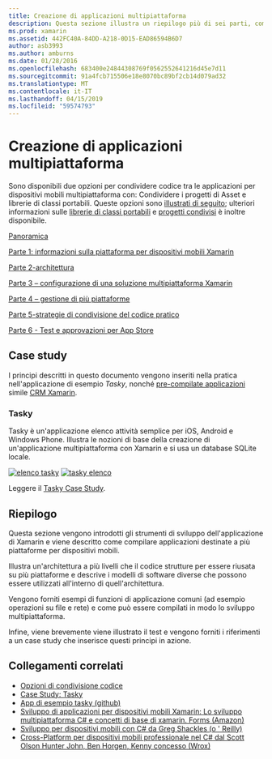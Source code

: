 ```yaml
---
title: Creazione di applicazioni multipiattaforma
description: Questa sezione illustra un riepilogo più di sei parti, come creare applicazioni con la piattaforma di sviluppo Xamarin – da comprendere il funzionamento di Xamarin per la progettazione di App per dispositivi mobili e quindi il test e la distribuzione in diverse app Store.
ms.prod: xamarin
ms.assetid: 442FC40A-84DD-A218-0D15-EAD86594B6D7
author: asb3993
ms.author: amburns
ms.date: 01/28/2016
ms.openlocfilehash: 683400e24844308769f0562552641216d45e7d11
ms.sourcegitcommit: 91a4fcb715506e18e8070bc89bf2cb14d079ad32
ms.translationtype: MT
ms.contentlocale: it-IT
ms.lasthandoff: 04/15/2019
ms.locfileid: "59574793"
---
```

# <a name="building-cross-platform-applications"></a>Creazione di applicazioni multipiattaforma

Sono disponibili due opzioni per condividere codice tra le applicazioni per dispositivi mobili multipiattaforma con: Condividere i progetti di Asset e librerie di classi portabili. Queste opzioni sono [illustrati di seguito](~/cross-platform/app-fundamentals/code-sharing.md); ulteriori informazioni sulle [librerie di classi portabili](~/cross-platform/app-fundamentals/pcl.md) e [progetti condivisi](~/cross-platform/app-fundamentals/shared-projects.md) è inoltre disponibile.

<a name="Sections" />

 [Panoramica](~/cross-platform/app-fundamentals/building-cross-platform-applications/overview.md)

 [Parte 1: informazioni sulla piattaforma per dispositivi mobili Xamarin](~/cross-platform/app-fundamentals/building-cross-platform-applications/understanding-the-xamarin-mobile-platform.md)

 [Parte 2-architettura](~/cross-platform/app-fundamentals/building-cross-platform-applications/architecture.md)

 [Parte 3 – configurazione di una soluzione multipiattaforma Xamarin](~/cross-platform/app-fundamentals/building-cross-platform-applications/setting-up-a-xamarin-cross-platform-solution.md)

 [Parte 4 – gestione di più piattaforme](~/cross-platform/app-fundamentals/building-cross-platform-applications/platform-divergence-abstraction-divergent-implementation.md)

 [Parte 5-strategie di condivisione del codice pratico](~/cross-platform/app-fundamentals/building-cross-platform-applications/practical-code-sharing-strategies.md)

 [Parte 6 - Test e approvazioni per App Store](~/cross-platform/app-fundamentals/building-cross-platform-applications/testing-and-app-store-approvals.md)

 <a name="Cross-Platform_Mobile_Application_Case_Studies" />

## <a name="case-studies"></a>Case study

I principi descritti in questo documento vengono inseriti nella pratica nell'applicazione di esempio *Tasky*, nonché [pre-compilate applicazioni](https://xamarin.com/prebuilt) simile [CRM Xamarin](https://xamarin.com/prebuilt/#xamarincrm).

 <a name="Tasky" />

### <a name="tasky"></a>Tasky

Tasky è un'applicazione elenco attività semplice per iOS, Android e Windows Phone.
Illustra le nozioni di base della creazione di un'applicazione multipiattaforma con Xamarin e si usa un database SQLite locale.

 [![elenco tasky](images/iphone-list-sml.png)](images/iphone-list.png#lightbox) [ ![tasky elenco](images/iphone-list-sml.png)](images/iphone-list.png#lightbox)

Leggere il [Tasky Case Study](~/cross-platform/app-fundamentals/building-cross-platform-applications/case-study-tasky.md).

## <a name="summary"></a>Riepilogo

Questa sezione vengono introdotti gli strumenti di sviluppo dell'applicazione di Xamarin e viene descritto come compilare applicazioni destinate a più piattaforme per dispositivi mobili.

Illustra un'architettura a più livelli che il codice strutture per essere riusata su più piattaforme e descrive i modelli di software diverse che possono essere utilizzati all'interno di quell'architettura.

Vengono forniti esempi di funzioni di applicazione comuni (ad esempio operazioni su file e rete) e come può essere compilati in modo lo sviluppo multipiattaforma.

Infine, viene brevemente viene illustrato il test e vengono forniti i riferimenti a un case study che inserisce questi principi in azione.

## <a name="related-links"></a>Collegamenti correlati

- [Opzioni di condivisione codice](~/cross-platform/app-fundamentals/code-sharing.md)
- [Case Study: Tasky](~/cross-platform/app-fundamentals/building-cross-platform-applications/case-study-tasky.md)
- [App di esempio tasky (github)](https://developer.xamarin.com/samples/mobile/TaskyPortable/)
- [Sviluppo di applicazioni per dispositivi mobili Xamarin: Lo sviluppo multipiattaforma C# e concetti di base di xamarin. Forms (Amazon)](http://www.amazon.com/Xamarin-Mobile-Application-Development-Cross-Platform/dp/1484202155/)
- [Sviluppo per dispositivi mobili con C# da Greg Shackles (o ' Reilly)](http://shop.oreilly.com/product/0636920024002.do)
- [Cross-Platform per dispositivi mobili professionale nel C# dal Scott Olson Hunter John, Ben Horgen, Kenny concesso (Wrox)](http://www.wrox.com/WileyCDA/WroxTitle/Professional-Cross-Platform-Mobile-Development-in-C-.productCd-1118157702.html)
